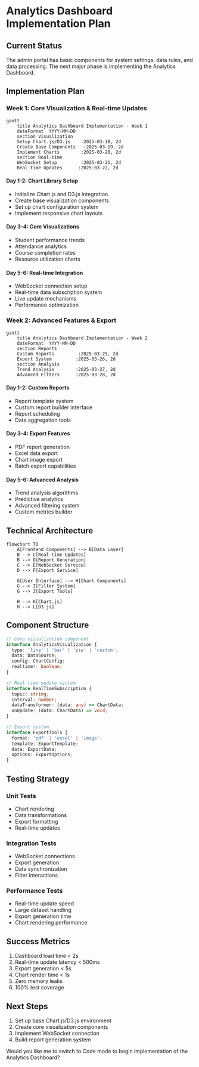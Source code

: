 # Analytics Dashboard Implementation Plan

## Current Status
The admin portal has basic components for system settings, data rules, and data processing. The next major phase is implementing the Analytics Dashboard.

## Implementation Plan

### Week 1: Core Visualization & Real-time Updates

```mermaid
gantt
    title Analytics Dashboard Implementation - Week 1
    dateFormat  YYYY-MM-DD
    section Visualization
    Setup Chart.js/D3.js    :2025-03-18, 2d
    Create Base Components   :2025-03-19, 2d
    Implement Charts        :2025-03-20, 2d
    section Real-time
    WebSocket Setup         :2025-03-21, 2d
    Real-time Updates      :2025-03-22, 2d
```

#### Day 1-2: Chart Library Setup
- Initialize Chart.js and D3.js integration
- Create base visualization components
- Set up chart configuration system
- Implement responsive chart layouts

#### Day 3-4: Core Visualizations
- Student performance trends
- Attendance analytics
- Course completion rates
- Resource utilization charts

#### Day 5-6: Real-time Integration
- WebSocket connection setup
- Real-time data subscription system
- Live update mechanisms
- Performance optimization

### Week 2: Advanced Features & Export

```mermaid
gantt
    title Analytics Dashboard Implementation - Week 2
    dateFormat  YYYY-MM-DD
    section Reports
    Custom Reports         :2025-03-25, 2d
    Export System         :2025-03-26, 2d
    section Analysis
    Trend Analysis        :2025-03-27, 2d
    Advanced Filters      :2025-03-28, 2d
```

#### Day 1-2: Custom Reports
- Report template system
- Custom report builder interface
- Report scheduling
- Data aggregation tools

#### Day 3-4: Export Features
- PDF report generation
- Excel data export
- Chart image export
- Batch export capabilities

#### Day 5-6: Advanced Analysis
- Trend analysis algorithms
- Predictive analytics
- Advanced filtering system
- Custom metrics builder

## Technical Architecture

```mermaid
flowchart TD
    A[Frontend Components] --> B[Data Layer]
    B --> C[Real-time Updates]
    B --> D[Report Generation]
    C --> E[WebSocket Service]
    D --> F[Export Service]
    
    G[User Interface] --> H[Chart Components]
    G --> I[Filter System]
    G --> J[Export Tools]
    
    H --> K[Chart.js]
    H --> L[D3.js]
```

## Component Structure
```typescript
// Core visualization component
interface AnalyticsVisualization {
  type: 'line' | 'bar' | 'pie' | 'custom';
  data: DataSource;
  config: ChartConfig;
  realtime?: boolean;
}

// Real-time update system
interface RealTimeSubscription {
  topic: string;
  interval: number;
  dataTransformer: (data: any) => ChartData;
  onUpdate: (data: ChartData) => void;
}

// Export system
interface ExportTools {
  format: 'pdf' | 'excel' | 'image';
  template: ExportTemplate;
  data: ExportData;
  options: ExportOptions;
}
```

## Testing Strategy

### Unit Tests
- Chart rendering
- Data transformations
- Export formatting
- Real-time updates

### Integration Tests
- WebSocket connections
- Export generation
- Data synchronization
- Filter interactions

### Performance Tests
- Real-time update speed
- Large dataset handling
- Export generation time
- Chart rendering performance

## Success Metrics
1. Dashboard load time < 2s
2. Real-time update latency < 500ms
3. Export generation < 5s
4. Chart render time < 1s
5. Zero memory leaks
6. 100% test coverage

## Next Steps
1. Set up base Chart.js/D3.js environment
2. Create core visualization components
3. Implement WebSocket connection
4. Build report generation system

Would you like me to switch to Code mode to begin implementation of the Analytics Dashboard?